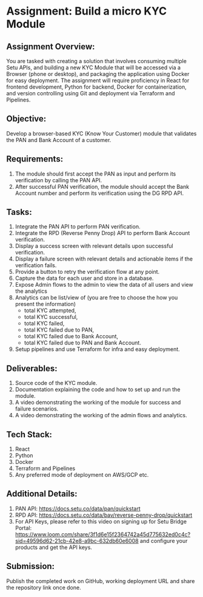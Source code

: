 # Assignment: Build a micro KYC Module

## Assignment Overview:
You are tasked with creating a solution that involves consuming multiple Setu APIs, and building a new KYC Module that will be accessed via a Browser (phone or desktop), and packaging the application using Docker for easy deployment. The assignment will require proficiency in React for frontend development, Python for backend, Docker for containerization, and version controlling using Git and deployment via Terraform and Pipelines.

## Objective:
Develop a browser-based KYC (Know Your Customer) module that validates the PAN and Bank Account of a customer.

## Requirements:
1. The module should first accept the PAN as input and perform its verification by calling the PAN API.
2. After successful PAN verification, the module should accept the Bank Account number and perform its verification using the DG RPD API.

## Tasks:
1. Integrate the PAN API to perform PAN verification.
2. Integrate the RPD (Reverse Penny Drop) API to perform Bank Account verification.
3. Display a success screen with relevant details upon successful verification.
4. Display a failure screen with relevant details and actionable items if the verification fails.
5. Provide a button to retry the verification flow at any point.
6. Capture the data for each user and store in a database.
7. Expose Admin flows to the admin to view the data of all users and view the analytics 
8. Analytics can be list/view of (you are free to choose the how you present the information)
    - total KYC attempted, 
    - total KYC successful, 
    - total KYC failed, 
    - total KYC failed due to PAN, 
    - total KYC failed due to Bank Account, 
    - total KYC failed due to PAN and Bank Account.
9. Setup pipelines and use Terraform for infra and easy deployment.

## Deliverables:
1. Source code of the KYC module.
2. Documentation explaining the code and how to set up and run the module.
3. A video demonstrating the working of the module for success and failure scenarios.
4. A video demonstrating the working of the admin flows and analytics.

## Tech Stack:
1. React
2. Python
3. Docker
4. Terraform and Pipelines
5. Any preferred mode of deployment on AWS/GCP etc. 

## Additional Details:
1. PAN API: https://docs.setu.co/data/pan/quickstart
2. RPD API: https://docs.setu.co/data/bav/reverse-penny-drop/quickstart
3. For API Keys, please refer to this video on signing up for Setu Bridge Portal: https://www.loom.com/share/3f1d6e15f2364742a45d775632ed0c4c?sid=49596d62-21cb-42e8-a9bc-632db60e6008 and configure your products and get the API keys.

## Submission:
Publish the completed work on GitHub, working deployment URL and share the repository link once done.